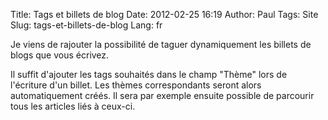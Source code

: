 Title: Tags et billets de blog
Date: 2012-02-25 16:19
Author: Paul
Tags: Site
Slug: tags-et-billets-de-blog
Lang: fr

Je viens de rajouter la possibilité de taguer dynamiquement les billets
de blogs que vous écrivez.  

Il suffit d'ajouter les tags souhaités dans le champ "Thème" lors de
l'écriture d'un billet. Les thèmes correspondants seront alors
automatiquement créés. Il sera par exemple ensuite possible de parcourir
tous les articles liés à ceux-ci.


